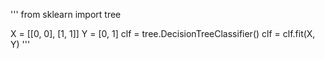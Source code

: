'''
from sklearn import tree

X = [[0, 0], [1, 1]]
Y = [0, 1]
clf = tree.DecisionTreeClassifier()
clf = clf.fit(X, Y)
'''
